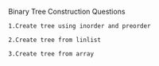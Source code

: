

Binary Tree Construction Questions

	1.Create tree using inorder and preorder
	
	2.Create tree from linlist
	
	3.Create tree from array
